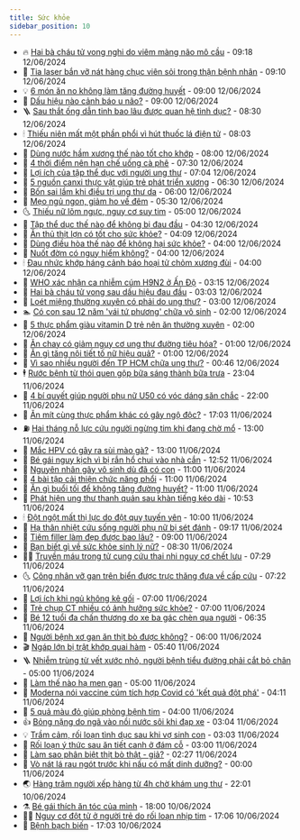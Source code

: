 ```yaml
---
title: Sức khỏe
sidebar_position: 10
---
```


<!-- vnexpress-suc-khoe:START -->
- 🔥 [Hai bà cháu tử vong nghi do viêm màng não mô cầu](https://vnexpress.net/hai-ba-chau-tu-vong-nghi-do-viem-mang-nao-mo-cau-4757494.html) - 09:18 12/06/2024
- 🥰 [Tia laser bắn vỡ nát hàng chục viên sỏi trong thận bệnh nhân](https://vnexpress.net/tia-laser-ban-vo-nat-hang-chuc-vien-soi-trong-than-benh-nhan-4757438.html) - 09:10 12/06/2024
- 💡 [6 món ăn no không làm tăng đường huyết](https://vnexpress.net/6-mon-an-no-khong-lam-tang-duong-huyet-4757443.html) - 09:00 12/06/2024
- 🤗 [Dấu hiệu nào cảnh báo u não?](https://vnexpress.net/dau-hieu-nao-canh-bao-u-nao-4757419.html) - 09:00 12/06/2024
- 🪜 [Sau thắt ống dẫn tinh bao lâu được quan hệ tình dục?](https://vnexpress.net/sau-that-ong-dan-tinh-bao-lau-duoc-quan-he-tinh-duc-4757319.html) - 08:30 12/06/2024
- 🕯 [Thiếu niên mất một phần phổi vì hút thuốc lá điện tử](https://vnexpress.net/thieu-nien-mat-mot-phan-phoi-vi-hut-thuoc-la-dien-tu-4757491.html) - 08:03 12/06/2024
- 🤭 [Dùng nước hầm xương thế nào tốt cho khớp](https://vnexpress.net/dung-nuoc-ham-xuong-the-nao-tot-cho-khop-4757431.html) - 08:00 12/06/2024
- 👀 [4 thời điểm nên hạn chế uống cà phê](https://vnexpress.net/4-thoi-diem-nen-han-che-uong-ca-phe-4757346.html) - 07:30 12/06/2024
- 🌋 [Lợi ích của tập thể dục với người ung thư](https://vnexpress.net/loi-ich-cua-tap-the-duc-voi-nguoi-ung-thu-4757005.html) - 07:04 12/06/2024
- 🫶 [5 nguồn canxi thực vật giúp trẻ phát triển xương](https://vnexpress.net/5-nguon-canxi-thuc-vat-giup-tre-phat-trien-xuong-4757079.html) - 06:30 12/06/2024
- 🦆 [Bốn sai lầm khi điều trị ung thư da](https://vnexpress.net/bon-sai-lam-khi-dieu-tri-ung-thu-da-4757393.html) - 06:00 12/06/2024
- 🚀 [Mẹo ngủ ngon, giảm ho về đêm](https://vnexpress.net/meo-ngu-ngon-giam-ho-ve-dem-4757365.html) - 05:30 12/06/2024
- 🌜 [Thiếu nữ lõm ngực, nguy cơ suy tim](https://vnexpress.net/thieu-nu-lom-nguc-nguy-co-suy-tim-4757083.html) - 05:00 12/06/2024
- 🧰 [Tập thể dục thế nào để không bị đau đầu](https://vnexpress.net/tap-the-duc-the-nao-de-khong-bi-dau-dau-4757331.html) - 04:30 12/06/2024
- 💫 [Ăn thủ thịt lợn có tốt cho sức khỏe?](https://vnexpress.net/an-thu-thit-lon-co-tot-cho-suc-khoe-4757340.html) - 04:09 12/06/2024
- 🌝 [Dùng điều hòa thế nào để không hại sức khỏe?](https://vnexpress.net/dung-dieu-hoa-the-nao-de-khong-hai-suc-khoe-4757371.html) - 04:00 12/06/2024
- 🗽 [Nuốt đờm có nguy hiểm không?](https://vnexpress.net/nuot-dom-co-nguy-hiem-khong-4757317.html) - 04:00 12/06/2024
- 🕯 [Đau nhức khớp háng cảnh báo hoại tử chỏm xương đùi](https://vnexpress.net/dau-nhuc-khop-hang-canh-bao-hoai-tu-chom-xuong-dui-4757294.html) - 04:00 12/06/2024
- 🦅 [WHO xác nhận ca nhiễm cúm H9N2 ở Ấn Độ](https://vnexpress.net/who-xac-nhan-ca-nhiem-cum-h9n2-o-an-do-4757345.html) - 03:15 12/06/2024
- 🦆 [Hai bà cháu tử vong sau dấu hiệu đau đầu](https://vnexpress.net/hai-ba-chau-tu-vong-sau-dau-hieu-dau-dau-4757328.html) - 03:03 12/06/2024
- 🎊 [Loét miệng thường xuyên có phải do ung thư?](https://vnexpress.net/loet-mieng-thuong-xuyen-co-phai-do-ung-thu-4757287.html) - 03:00 12/06/2024
- 🏊 [Có con sau 12 năm &#39;vái tứ phương&#39; chữa vô sinh](https://vnexpress.net/co-con-sau-12-nam-vai-tu-phuong-chua-vo-sinh-4757278.html) - 02:00 12/06/2024
- 📝 [5 thực phẩm giàu vitamin D trẻ nên ăn thường xuyên](https://vnexpress.net/5-thuc-pham-giau-vitamin-d-tre-nen-an-thuong-xuyen-4757013.html) - 02:00 12/06/2024
- 💯 [Ăn chay có giảm nguy cơ ung thư đường tiêu hóa?](https://vnexpress.net/an-chay-co-giam-nguy-co-ung-thu-duong-tieu-hoa-4757225.html) - 01:00 12/06/2024
- 🌊 [Ăn gì tăng nội tiết tố nữ hiệu quả?](https://vnexpress.net/an-gi-tang-noi-tiet-to-nu-hieu-qua-4757104.html) - 01:00 12/06/2024
- 🚀 [Vì sao nhiều người đến TP HCM chữa ung thư?](https://vnexpress.net/vi-sao-nhieu-nguoi-den-tp-hcm-chua-ung-thu-4756426.html) - 00:46 12/06/2024
- 🕴 [Rước bệnh từ thói quen gộp bữa sáng thành bữa trưa](https://vnexpress.net/ruoc-benh-tu-thoi-quen-gop-bua-sang-thanh-bua-trua-4756488.html) - 23:04 11/06/2024
- 🗽 [4 bí quyết giúp người phụ nữ U50 có vóc dáng săn chắc](https://vnexpress.net/4-bi-quyet-giup-nguoi-phu-nu-u50-co-voc-dang-san-chac-4756703.html) - 22:00 11/06/2024
- 🎡 [Ăn mít cùng thực phẩm khác có gây ngộ độc?](https://vnexpress.net/an-mit-cung-thuc-pham-khac-co-gay-ngo-doc-4756455.html) - 17:03 11/06/2024
- ⛽️ [Hai tháng nỗ lực cứu người ngừng tim khi đang chờ mổ](https://vnexpress.net/hai-thang-no-luc-cuu-nguoi-ngung-tim-khi-dang-cho-mo-4757088.html) - 13:00 11/06/2024
- 🦆 [Mắc HPV có gây ra sùi mào gà?](https://vnexpress.net/mac-hpv-co-gay-ra-sui-mao-ga-4757101.html) - 13:00 11/06/2024
- 🤩 [Bé gái nguy kịch vì bị rắn hổ chui vào nhà cắn](https://vnexpress.net/be-gai-nguy-kich-vi-bi-ran-ho-chui-vao-nha-can-4757034.html) - 12:52 11/06/2024
- 🦒 [Nguyên nhân gây vô sinh dù đã có con](https://vnexpress.net/nguyen-nhan-gay-vo-sinh-du-da-co-con-4757016.html) - 11:00 11/06/2024
- 💫 [4 bài tập cải thiện chức năng phổi](https://vnexpress.net/4-bai-tap-cai-thien-chuc-nang-phoi-4756891.html) - 11:00 11/06/2024
- 🐘 [Ăn gì buổi tối để không tăng đường huyết?](https://vnexpress.net/an-gi-buoi-toi-de-khong-tang-duong-huyet-4756826.html) - 11:00 11/06/2024
- 🚀 [Phát hiện ung thư thanh quản sau khàn tiếng kéo dài](https://vnexpress.net/phat-hien-ung-thu-thanh-quan-sau-khan-tieng-keo-dai-4757095.html) - 10:53 11/06/2024
- 🕯 [Đột ngột mất thị lực do đột quỵ tuyến yên](https://vnexpress.net/dot-ngot-mat-thi-luc-do-dot-quy-tuyen-yen-4757060.html) - 10:00 11/06/2024
- 🦏 [Hạ thân nhiệt cứu sống người phụ nữ bị sét đánh](https://vnexpress.net/ha-than-nhiet-cuu-song-nguoi-phu-nu-bi-set-danh-4756970.html) - 09:17 11/06/2024
- 🦄 [Tiêm filler làm đẹp được bao lâu?](https://vnexpress.net/tiem-filler-lam-dep-duoc-bao-lau-4756986.html) - 09:00 11/06/2024
- 🦒 [Bạn biết gì về sức khỏe sinh lý nữ?](https://vnexpress.net/ban-biet-gi-ve-suc-khoe-sinh-ly-nu-4756829.html) - 08:30 11/06/2024
- 👨‍🏫 [Truyền máu trong tử cung cứu thai nhi nguy cơ chết lưu](https://vnexpress.net/truyen-mau-trong-tu-cung-cuu-thai-nhi-nguy-co-chet-luu-4756994.html) - 07:29 11/06/2024
- 🌜 [Công nhân vỡ gan trên biển được trực thăng đưa về cấp cứu](https://vnexpress.net/cong-nhan-vo-gan-tren-bien-duoc-truc-thang-dua-ve-cap-cuu-4756861.html) - 07:22 11/06/2024
- 🚀 [Lợi ích khi ngủ không kê gối](https://vnexpress.net/loi-ich-khi-ngu-khong-ke-goi-4756929.html) - 07:00 11/06/2024
- 💃 [Trẻ chụp CT nhiều có ảnh hưởng sức khỏe?](https://vnexpress.net/tre-chup-ct-nhieu-co-anh-huong-suc-khoe-4756882.html) - 07:00 11/06/2024
- 💯 [Bé 12 tuổi đa chấn thương do xe ba gác chèn qua người](https://vnexpress.net/be-12-tuoi-da-chan-thuong-do-xe-ba-gac-chen-qua-nguoi-4756880.html) - 06:35 11/06/2024
- 🤔 [Người bệnh xơ gan ăn thịt bò được không?](https://vnexpress.net/nguoi-benh-xo-gan-an-thit-bo-duoc-khong-4756838.html) - 06:00 11/06/2024
- 🎬 [Ngáp lớn bị trật khớp quai hàm](https://vnexpress.net/ngap-lon-bi-trat-khop-quai-ham-4756814.html) - 05:40 11/06/2024
- 🪜 [Nhiễm trùng từ vết xước nhỏ, người bệnh tiểu đường phải cắt bỏ chân](https://vnexpress.net/nhiem-trung-tu-vet-xuoc-nho-nguoi-benh-tieu-duong-phai-cat-bo-chan-4756894.html) - 05:00 11/06/2024
- 🦣 [Làm thế nào hạ men gan](https://vnexpress.net/lam-the-nao-ha-men-gan-4756824.html) - 05:00 11/06/2024
- 🧐 [Moderna nói vaccine cúm tích hợp Covid có &#39;kết quả đột phá&#39;](https://vnexpress.net/moderna-noi-vaccine-cum-tich-hop-covid-co-ket-qua-dot-pha-4756873.html) - 04:11 11/06/2024
- 🤡 [5 quả màu đỏ giúp phòng bệnh tim](https://vnexpress.net/5-qua-mau-do-giup-phong-benh-tim-4756862.html) - 04:00 11/06/2024
- 👍 [Bỏng nặng do ngã vào nồi nước sôi khi đạp xe](https://vnexpress.net/bong-nang-do-nga-vao-noi-nuoc-soi-khi-dap-xe-4756752.html) - 03:04 11/06/2024
- 💡 [Trầm cảm, rối loạn tình dục sau khi vợ sinh con](https://vnexpress.net/tram-cam-roi-loan-tinh-duc-sau-khi-vo-sinh-con-4755495.html) - 03:03 11/06/2024
- 💯 [Rối loạn ý thức sau ăn tiết canh ở đám cỗ](https://vnexpress.net/roi-loan-y-thuc-sau-an-tiet-canh-o-dam-co-4756815.html) - 03:00 11/06/2024
- 🧠 [Làm sao phân biệt thịt bò thật - giả?](https://vnexpress.net/lam-sao-phan-biet-thit-bo-that-gia-4756690.html) - 02:27 11/06/2024
- 🎡 [Vò nát lá rau ngót trước khi nấu có mất dinh dưỡng?](https://vnexpress.net/vo-nat-la-rau-ngot-truoc-khi-nau-co-mat-dinh-duong-4756330.html) - 00:00 11/06/2024
- 🌏 [Hàng trăm người xếp hàng từ 4h chờ khám ung thư](https://vnexpress.net/hang-tram-nguoi-xep-hang-tu-4h-sang-cho-kham-ung-thu-4756428.html) - 22:01 10/06/2024
- ⚗️ [Bé gái thích ăn tóc của mình](https://vnexpress.net/be-gai-thich-an-toc-cua-minh-4756701.html) - 18:00 10/06/2024
- 👨‍🏫 [Nguy cơ đột tử ở người trẻ do rối loạn nhịp tim](https://vnexpress.net/nguy-co-dot-tu-o-nguoi-tre-do-roi-loan-nhip-tim-4756431.html) - 17:06 10/06/2024
- 🤖 [Bệnh bạch biến](https://vnexpress.net/suc-khoe-cam-nang-cac-benh-bach-bien-4756373.html) - 17:03 10/06/2024<!-- vnexpress-suc-khoe:END -->
